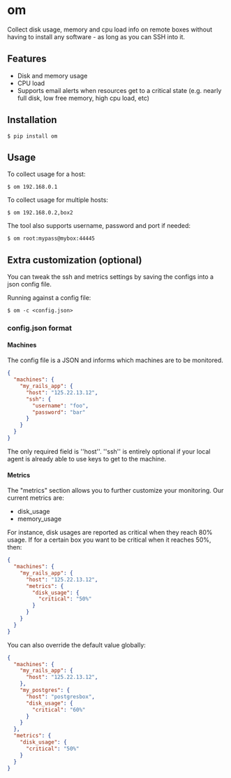 # om

Collect disk usage, memory and cpu load info on remote boxes without having to install any software - as long as you can SSH into it.


## Features

- Disk and memory usage
- CPU load
- Supports email alerts when resources get to a critical state (e.g. nearly full disk, low free memory, high cpu load, etc)


## Installation

```shell
$ pip install om
```

## Usage

To collect usage for a host:

```shell
$ om 192.168.0.1
```

To collect usage for multiple hosts:

```shell
$ om 192.168.0.2,box2
```

The tool also supports username, password and port if needed:

```shell
$ om root:mypass@mybox:44445
```

## Extra customization (optional)

You can tweak the ssh and metrics settings by saving the configs into a json config file.

Running against a config file:

```shell
$ om -c <config.json>
```

### config.json format

#### Machines

The config file is a JSON and informs which machines are to be monitored.

```json
{
  "machines": {
    "my_rails_app": {
      "host": "125.22.13.12",
      "ssh": {
        "username": "foo",
        "password": "bar"
      }
    }
  }
}
```

The only required field is ''host''. ''ssh'' is entirely optional if your local agent is already able to use keys to get to the machine.

#### Metrics

The "metrics" section allows you to further customize your monitoring. Our current metrics are:

- disk_usage
- memory_usage

For instance, disk usages are reported as critical when they reach 80% usage. If for a certain box you want to be critical when it reaches 50%, then:

```json
{
  "machines": {
    "my_rails_app": {
      "host": "125.22.13.12",
      "metrics": {
        "disk_usage": {
          "critical": "50%"
        }
      }
    }
  }
}
```

You can also override the default value globally:

```json
{
  "machines": {
    "my_rails_app": {
      "host": "125.22.13.12",
    },
    "my_postgres": {
      "host": "postgresbox",
      "disk_usage": {
        "critical": "60%"
      }
    }
  },
  "metrics": {
    "disk_usage": {
      "critical": "50%"
    }
  }
}
```
